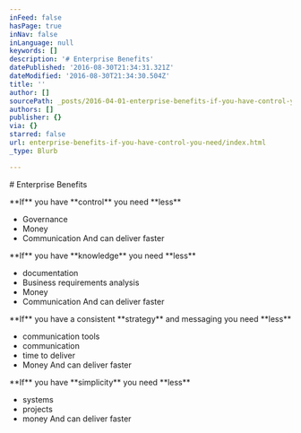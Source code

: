 ```yaml
---
inFeed: false
hasPage: true
inNav: false
inLanguage: null
keywords: []
description: '# Enterprise Benefits'
datePublished: '2016-08-30T21:34:31.321Z'
dateModified: '2016-08-30T21:34:30.504Z'
title: ''
author: []
sourcePath: _posts/2016-04-01-enterprise-benefits-if-you-have-control-you-need.md
authors: []
publisher: {}
via: {}
starred: false
url: enterprise-benefits-if-you-have-control-you-need/index.html
_type: Blurb

---
```

\# Enterprise Benefits

\*\*If\*\* you have \*\*control\*\* you need \*\*less\*\*
- Governance
- Money
- Communication 
And can deliver faster 

\*\*If\*\* you have \*\*knowledge\*\* you need \*\*less\*\* 
- documentation
- Business requirements analysis
- Money
- Communication
And can deliver faster 

\*\*If\*\* you have a consistent \*\*strategy\*\* and messaging you need \*\*less\*\* 
- communication tools
- communication
- time to deliver
- Money
And can deliver faster 

\*\*If\*\* you have \*\*simplicity\*\* you need \*\*less\*\*
- systems
- projects
- money
And can deliver faster
